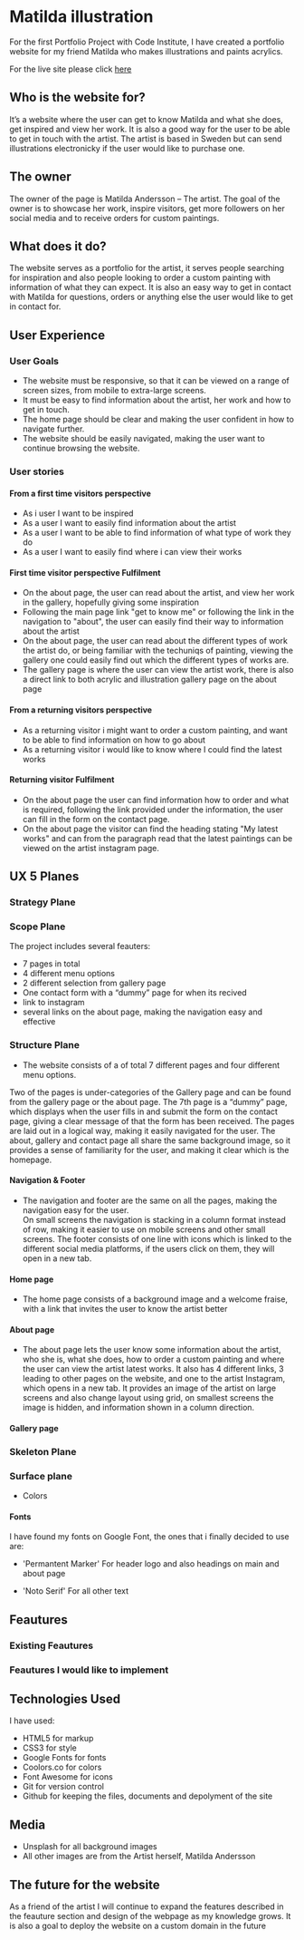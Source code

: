 # Matilda illustration

For the first Portfolio Project with Code Institute, I have created a portfolio website for my friend Matilda who makes illustrations and paints acrylics.

For the live site please click [here](https://ajn0r.github.io/matilda-illustration/)

## Who is the website for?

It’s a website where the user can get to know Matilda and what she does, get inspired and view her work. It is also a good way for the user to be able to get in touch with the artist. The artist is based in Sweden but can send illustrations electronicky if the user would like to purchase one.

## The owner

The owner of the page is Matilda Andersson – The artist.
The goal of the owner is to showcase her work, inspire visitors, get more followers on her social media and to receive orders for custom paintings.

## What does it do?

The website serves as a portfolio for the artist, it serves people searching for inspiration and also people looking to order a custom painting with information of what they can expect. It is also an easy way to get in contact with Matilda for questions, orders or anything else the user would like to get in contact for.

## User Experience

### User Goals

- The website must be responsive, so that it can be viewed on a range of screen sizes, from mobile to extra-large screens.
- It must be easy to find information about the artist, her work and how to get in touch.
- The home page should be clear and making the user confident in how to navigate further.
- The website should be easily navigated, making the user want to continue browsing the website.

### User stories

#### From a first time visitors perspective

- As i user I want to be inspired
- As a user I want to easily find information about the artist
- As a user I want to be able to find information of what type of work they do
- As a user I want to easily find where i can view their works

#### First time visitor perspective Fulfilment

- On the about page, the user can read about the artist, and view her work in the gallery, hopefully giving some inspiration
- Following the main page link "get to know me" or following the link in the navigation to "about", the user can easily find their way to information about the artist
- On the about page, the user can read about the different types of work the artist do, or being familiar with the techuniqs of painting, viewing the gallery one could easily find out which the different types of works are.
- The gallery page is where the user can view the artist work, there is also a direct link to both acrylic and illustration gallery page on the about page

#### From a returning visitors perspective

- As a returning visitor i might want to order a custom painting, and want to be able to find information on how to go about
- As a returning visitor i would like to know where I could find the latest works

#### Returning visitor Fulfilment

- On the about page the user can find information how to order and what is required, following the link provided under the information, the user can fill in the form on the contact page.
- On the about page the visitor can find the heading stating "My latest works" and can from the paragraph read that the latest paintings can be viewed on the artist instagram page.

## UX 5 Planes

### Strategy Plane

### Scope Plane

The project includes several feauters:

- 7 pages in total
- 4 different menu options
- 2 different selection from gallery page
- One contact form with a “dummy” page for when its recived
- link to instagram
- several links on the about page, making the navigation easy and effective

### Structure Plane

- The website consists of a of total 7 different pages and four different menu options.

Two of the pages is under-categories of the Gallery page and can be found from the gallery page or the about page. 
The 7th page is a “dummy” page, which displays when the user fills in and submit the form on the contact page, giving a clear message of that the form has been received.
The pages are laid out in a logical way, making it easily navigated for the user.
The about, gallery and contact page all share the same background image, so it provides a sense of familiarity for the user, and making it clear which is the homepage. 

 #### Navigation & Footer

- The navigation and footer are the same on all the pages, making the navigation easy for the user.  
On small screens the navigation is stacking in a column format instead of row, making it easier to use on mobile screens and other small screens.
The footer consists of one line with icons which is linked to the different social media platforms, if the users click on them, they will open in a new tab.

#### Home page

- The home page consists of a background image and a welcome fraise, with a link that invites the user to know the artist better

#### About page

- The about page lets the user know some information about the artist, who she is, what she does, how to order a custom painting and where the user can view the artist latest works.
It also has 4 different links, 3 leading to other pages on the website, and one to the artist Instagram, which opens in a new tab.
It provides an image of the artist on large screens and also change layout using grid, on smallest screens the image is hidden, and information shown in a column direction.  

#### Gallery page


### Skeleton Plane



### Surface plane

- Colors

#### Fonts

I have found my fonts on Google Font, the ones that i finally decided to use are:

- 'Permantent Marker'
For header logo and also headings on main and about page

- 'Noto Serif' 
For all other text

## Feautures

### Existing Feautures

### Feautures I would like to implement

## Technologies Used

I have used:

- HTML5 for markup
- CSS3 for style
- Google Fonts for fonts
- Coolors.co for colors
- Font Awesome for icons
- Git for version control
- Github for keeping the files, documents and depolyment of the site

## Media

- Unsplash for all background images
- All other images are from the Artist herself, Matilda Andersson

## The future for the website

As a friend of the artist I will continue to expand the features described in the feauture section and design of the webpage as my knowledge grows.
It is also a goal to deploy the website on a custom domain in the future
